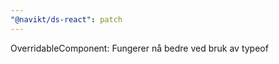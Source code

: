 ```yaml
---
"@navikt/ds-react": patch
---
```


OverridableComponent: Fungerer nå bedre ved bruk av typeof <komponent>
